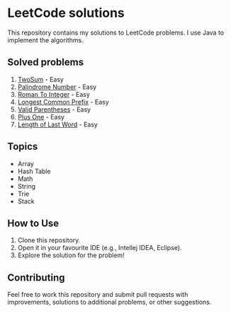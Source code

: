 ﻿# LeetCode solutions

This repository contains my solutions to LeetCode problems.
I use Java to implement the algorithms.

## Solved problems

1. [TwoSum](https://leetcode.com/problems/two-sum/) - Easy
2. [Palindrome Number](https://leetcode.com/problems/palindrome-number/) - Easy
3. [Roman To Integer](https://leetcode.com/problems/roman-to-integer/) - Easy
4. [Longest Common Prefix](https://leetcode.com/problems/longest-common-prefix/) - Easy
5. [Valid Parentheses](https://leetcode.com/problems/valid-parentheses/) - Easy
6. [Plus One](https://leetcode.com/problems/plus-one/description/) - Easy
7. [Length of Last Word](https://leetcode.com/problems/length-of-last-word/description/) - Easy

## Topics

- Array
- Hash Table
- Math
- String
- Trie
- Stack

## How to Use

1. Clone this repository.
2. Open it in your favourite IDE (e.g., Intellej IDEA, Eclipse).
3. Explore the solution for the problem!

## Contributing

Feel free to work this repository and submit pull requests with improvements, solutions to
additional problems, or other suggestions.
